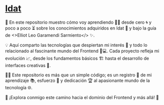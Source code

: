  # [Idat](https://github.com/elliotgaramendi/idat)
 
📂 En este repositorio muestro cómo voy aprendiendo 🧑‍💻 desde cero 🌀 y poco a poco ⏳ sobre los conocimientos adquiridos en Idat 🏫 y bajo la guía de <>Elliot Leo Garamendi Sarmiento</> ✨.

💡 Aquí comparto las tecnologías que despiertan mi interés 🚀 y todo lo relacionado al fascinante mundo del Frontend 🎨💻. Cada proyecto refleja mi evolución 📈, desde los fundamentos básicos 🏗️ hasta el desarrollo de interfaces creativas 🌟.

👨‍🎓 Este repositorio es más que un simple código; es un registro 📜 de mi aprendizaje 📚, esfuerzo 💪 y dedicación 🏆 al apasionante mundo de la tecnología 🌐.

🌌 ¡Explora conmigo este camino hacia el dominio del Frontend y más allá! 🌠